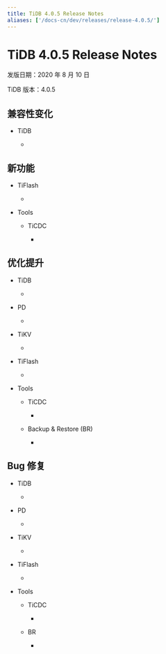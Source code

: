 ```yaml
---
title: TiDB 4.0.5 Release Notes
aliases: ['/docs-cn/dev/releases/release-4.0.5/']
---
```


# TiDB 4.0.5 Release Notes

发版日期：2020 年 8 月 10 日

TiDB 版本：4.0.5

## 兼容性变化

+ TiDB

    - 

## 新功能

+ TiFlash

    - 

+ Tools

    - TiCDC

        - 

## 优化提升

+ TiDB

    - 

+ PD

    - 

+ TiKV

    - 

+ TiFlash

    - 

+ Tools

    + TiCDC

        -

    + Backup & Restore (BR)

        -

## Bug 修复

+ TiDB

    - 

+ PD

    - 

+ TiKV

    - 

+ TiFlash

    - 

+ Tools

    + TiCDC

        -

    + BR

        -
